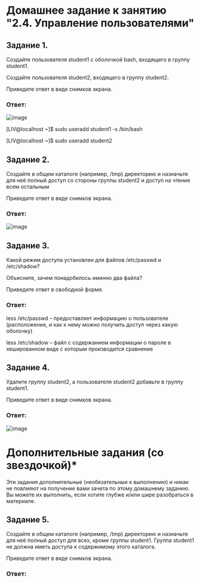 # Домашнее задание к занятию "2.4. Управление пользователями"

## Задание 1.
Создайте пользователя student1 с оболочкой bash, входящего в группу student1.

Создайте пользователя student2, входящего в группу student2.

Приведите ответ в виде снимков экрана.

### Ответ: 

![image](https://user-images.githubusercontent.com/121933872/210630049-021c4a6a-2209-4031-a03c-615815c4d365.png)

[LIV@localhost ~]$ sudo useradd student1 -s /bin/bash

[LIV@localhost ~]$ sudo useradd student2



## Задание 2.
Создайте в общем каталоге (например, /tmp) директорию и назначьте для неё полный доступ со стороны группы student2 и доступ на чтение всем остальным

Приведите ответ в виде снимков экрана.

### Ответ: 

![image](https://user-images.githubusercontent.com/121933872/210807873-6e396741-3461-4ebc-a307-8458c130eb89.png)


## Задание 3.
Какой режим доступа установлен для файлов /etc/passwd и /etc/shadow?

Объясните, зачем понадобилось именно два файла?

Приведите ответ в свободной форме.

### Ответ: 

less  /etc/passwd – предоставляет информацию о пользователе (расположение, и как к нему можно получить доступ через какую оболочку)

less /etc/shadow – файл с содержанием информации о пароле в хешированном виде с которым производится сравнение

## Задание 4.
Удалите группу student2, а пользователя student2 добавьте в группу student1.

Приведите ответ в виде снимков экрана.

### Ответ: 

![image](https://user-images.githubusercontent.com/121933872/210816593-f5161c55-f860-4154-975a-d7e000d62ae2.png)


# Дополнительные задания (со звездочкой)*
Эти задания дополнительные (необязательные к выполнению) и никак не повлияют на получение вами зачета по этому домашнему заданию. Вы можете их выполнить, если хотите глубже и/или шире разобраться в материале.

## Задание 5.
Создайте в общем каталоге (например, /tmp) директорию и назначьте для неё полный доступ для всех, кроме группы student1. Группа student1 не должна иметь доступа к содержимому этого каталога.

Приведите ответ в виде снимков экрана.

### Ответ: 
